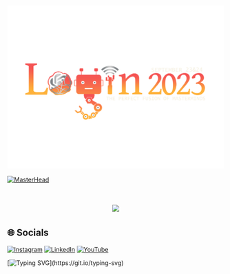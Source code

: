 ![logo](https://github.com/LoginPSGTech/LoginPSGTech/blob/main/Login2023_Logo.png)


[![MasterHead](https://mir-s3-cdn-cf.behance.net/project_modules/max_1200/6e069285593141.5d80c5701f629.gif)](https://psglogin.in)
<h1 align="center">
    <img src="https://readme-typing-svg.herokuapp.com?font=Righteous&size=50&pause=1000&color=F7581C&center=true&vCenter=true&width=900&lines=LOGIN+2023;" />
</h1>



## 🌐 Socials
[![Instagram](https://img.shields.io/badge/Instagram-%23E4405F.svg?logo=Instagram&logoColor=white)](https://instagram.com/https://www.instagram.com/loginpsgtech/) [![LinkedIn](https://img.shields.io/badge/LinkedIn-%230077B5.svg?logo=linkedin&logoColor=white)](https://linkedin.com/in/https://www.linkedin.com/in/login-2023-psgtech/) [![YouTube](https://img.shields.io/badge/YouTube-%23FF0000.svg?logo=YouTube&logoColor=white)](https://youtube.com/@https://www.youtube.com/@LoginPSGTech) 



[![Typing SVG](https://readme-typing-svg.herokuapp.com?font=Fira+Code&size=20&duration=1000&pause=500&multiline=true&width=1300&height=200&lines=An+international+technical+symposium+with+a+blend+of+events+for+postgraduate+students+to+bring+;together+their+expertise.+Embark+on+an+odyssey+into+'Digital+Horizon%3A+Navigating+Hyperconnected+Worlds.'+;Tech+enthusiasts%2C+pioneers%2C+and+the+curious%2C+unite+to+explore+the+convergence+of+virtual+and+reality%2C+;forging+an+empowered+future.)](https://git.io/typing-svg)
